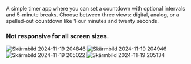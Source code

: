 A simple timer app where you can set a countdown with optional intervals and 5-minute breaks. Choose between three views: digital, analog, or a spelled-out countdown like 'Four minutes and twenty seconds.

### Not responsive for all screen sizes.

![Skärmbild 2024-11-19 204846](https://github.com/user-attachments/assets/899717e5-893a-4be1-be31-ffb73b3e6463)
![Skärmbild 2024-11-19 204946](https://github.com/user-attachments/assets/ff819aff-6941-4260-9c58-cf5612bd19c6)
![Skärmbild 2024-11-19 205022](https://github.com/user-attachments/assets/9fb325cd-f67b-4b7f-8672-c199a8f11534)
![Skärmbild 2024-11-19 205134](https://github.com/user-attachments/assets/a0c65832-f2c1-4e34-bd6d-19413fe9e478)
